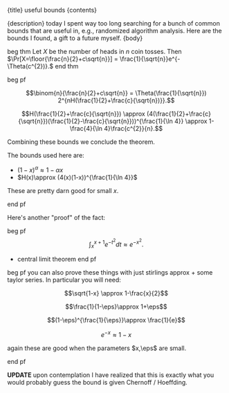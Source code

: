 {title}
useful bounds
{contents}

{description}
today I spent way too long searching for a bunch of common bounds
that are useful in, e.g., randomized algorithm analysis. 
Here are the bounds I found, a gift to a future myself.
{body}

beg thm
Let $X$ be the number of heads in $n$ coin tosses. Then
$\Pr[X=\floor{\frac{n}{2}+c\sqrt{n}}] =
\frac{1}{\sqrt{n}}e^{-\Theta(c^{2})}.$
end thm

beg pf

$$\binom{n}{\frac{n}{2}+c\sqrt{n}} = \Theta(\frac{1}{\sqrt{n}})
2^{nH(\frac{1}{2}+\frac{c}{\sqrt{n})}}.$$

$$H(\frac{1}{2}+\frac{c}{\sqrt{n}}) \approx
(4(\frac{1}{2}+\frac{c}{\sqrt{n}})(\frac{1}{2}-\frac{c}{\sqrt{n}}))^{\frac{1}{\ln 4}} \approx 1-\frac{4}{\ln 4}\frac{c^{2}}{n}.$$

Combining these bounds we conclude the theorem.

The bounds used here are:

- $(1-x)^{\alpha}\approx 1-\alpha x$ 
- $H(x)\approx (4(x)(1-x))^{\frac{1}{\ln 4}}$

These are pretty darn good for small $x$.


end pf

Here's another "proof" of the fact:

beg pf
$$\int_{x}^{x+1}e^{-t^{2}}dt \approx e^{-x^{2}}.$$
+ central limit theorem
end pf

beg pf
you can also prove these things with just stirlings approx +
some taylor series. 
In particular you will need:

$$\sqrt{1-x} \approx 1-\frac{x}{2}$$

$$\frac{1}{1-\eps}\approx 1+\eps$$

$$(1-\eps)^{\frac{1}{\eps}}\approx \frac{1}{e}$$

$$e^{-x}\approx 1-x$$

again these are good when the parameters $x,\eps$ are small.


end pf


**UPDATE**
upon contemplation I have realized that this is exactly what you
would probably guess the bound is given Chernoff / Hoeffding.


